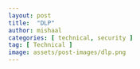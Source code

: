 ```yaml
---
layout: post
title:  "DLP"
author: mishaal
categories: [ technical, security ]
tag: [ Technical ]
image: assets/post-images/dlp.png
---
```

